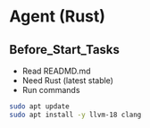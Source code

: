 # Agent (Rust)

## Before_Start_Tasks
- Read READMD.md
- Need Rust (latest stable)
- Run commands
```bash
sudo apt update
sudo apt install -y llvm-18 clang

